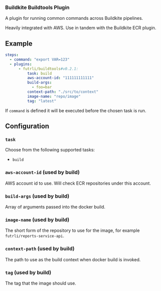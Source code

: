 ### Buildkite Buildtools Plugin

A plugin for running common commands across Buildkite pipelines.

Heavily integrated with AWS. Use in tandem with the Buildkite ECR plugin.


## Example

```yml
steps:
  - command: "export VAR=123"
  - plugins:
      - futrli/buildtools#v0.2.1:
          task: build
          aws-account-id: "111111111111"
          build-args:
            - foo=bar
          context-path: "./src/to/context"
          image-name: "repo/image"
          tag: "latest"
```

If `command` is defined it will be executed before the chosen task is run.

## Configuration

### `task`

Choose from the following supported tasks:

- `build`

### `aws-account-id` (used by build)

AWS account id to use. Will check ECR repositories under this account.

### `build-args` (used by build)

Array of arguments passed into the docker build.

### `image-name` (used by build)

The short form of the repository to use for the image, for example `futrli/reports-service-api`.

### `context-path` (used by build)

The path to use as the build context when docker build is invoked.

### `tag` (used by build)

The tag that the image should use.
